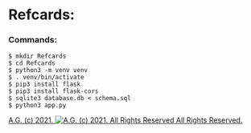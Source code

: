 # Refcards:
### Commands:
```
$ mkdir Refcards
$ cd Refcards
$ python3 -m venv venv
$ . venv/bin/activate
$ pip3 install flask
$ pip3 install flask-cors
$ sqlite3 database.db < schema.sql
$ python3 app.py
```

[A.G. (c) 2021. ![A.G. (c) 2021. All Rights Reserved](https://historiotheque.files.wordpress.com/2016/11/ag_signature_official_2015_50px_cropped.jpg) All Rights Reserved.](http://alexgagnon.com)
